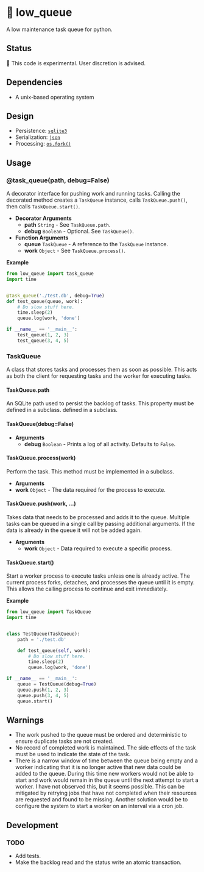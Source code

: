 # 🔅 low_queue

A low maintenance task queue for python.

## Status

🔬 This code is experimental. User discretion is advised.

## Dependencies

- A unix-based operating system

## Design

- Persistence: [`sqlite3`](https://docs.python.org/3/library/sqlite3.html)
- Serialization: [`json`](https://docs.python.org/3/library/json.html)
- Processing: [`os.fork()`](https://docs.python.org/3/library/os.html#os.fork)

## Usage

### @task_queue(path, debug=False)

A decorator interface for pushing work and running tasks. Calling the decorated
method creates a `TaskQueue` instance, calls `TaskQueue.push()`, then calls
`TaskQueue.start()`.

- **Decorator Arguments**
    - **path** `String` - See `TaskQueue.path`.
    - **debug** `Boolean` - Optional. See `TaskQueue()`.
- **Function Arguments**
    - **queue** `TaskQueue` - A reference to the `TaskQueue` instance.
    - **work** `Object` - See `TaskQueue.process()`.

**Example**

```py
from low_queue import task_queue
import time


@task_queue('./test.db', debug=True)
def test_queue(queue, work):
    # Do slow stuff here.
    time.sleep(2)
    queue.log(work, 'done')

if __name__ == '__main__':
    test_queue(1, 2, 3)
    test_queue(3, 4, 5)
```

### TaskQueue

A class that stores tasks and processes them as soon as possible. This acts as
both the client for requesting tasks and the worker for executing tasks.

#### TaskQueue.path

An SQLite path used to persist the backlog of tasks. This property must be
defined in a subclass.
defined in a subclass.

#### TaskQueue(debug=False)

- **Arguments**
    - **debug** `Boolean` - Prints a log of all activity. Defaults to `False`.

#### TaskQueue.process(work)

Perform the task. This method must be implemented in a subclass.

- **Arguments**
- **work** `Object` - The data required for the process to execute.

#### TaskQueue.push(work, ...)

Takes data that needs to be processed and adds it to the queue. Multiple tasks
can be queued in a single call by passing additional arguments. If the data is
already in the queue it will not be added again.

- **Arguments**
    - **work** `Object` - Data required to execute a specific process.

#### TaskQueue.start()

Start a worker process to execute tasks unless one is already active. The
current process forks, detaches, and processes the queue until it is empty. This
allows the calling process to continue and exit immediately.

**Example**

```py
from low_queue import TaskQueue
import time


class TestQueue(TaskQueue):
    path = './test.db'

    def test_queue(self, work):
        # Do slow stuff here.
        time.sleep(2)
        queue.log(work, 'done')

if __name__ == '__main__':
    queue = TestQueue(debug=True)
    queue.push(1, 2, 3)
    queue.push(3, 4, 5)
    queue.start()
```

## Warnings

- The work pushed to the queue must be ordered and deterministic to ensure
  duplicate tasks are not created.
- No record of completed work is maintained. The side effects of the task
  must be used to indicate the state of the task.
- There is a narrow window of time between the queue being empty and a worker
  indicating that it is no longer active that new data could be added to the
  queue. During this time new workers would not be able to start and work would
  remain in the queue until the next attempt to start a worker. I have not
  observed this, but it seems possible. This can be mitigated by retrying jobs
  that have not completed when their resources are requested and found to be
  missing. Another solution would be to configure the system to start a worker
  on an interval via a cron job.

## Development

### TODO

- Add tests.
- Make the backlog read and the status write an atomic transaction.
